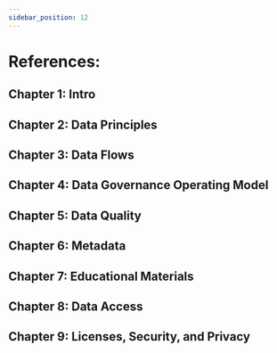 ```yaml
---
sidebar_position: 12
---
```


# References: 

## Chapter 1: Intro
[^1]: https://cloud.google.com/learn/what-is-data-governance

## Chapter 2: Data Principles 
[^1]: https://www.nature.com/articles/sdata201618
[^2]: https://acsess.onlinelibrary.wiley.com/doi/full/10.1002/agj2.21017?af=R
[^3]: https://learn.microsoft.com/en-us/sql/relational-databases/views/views?view=sql-server-ver16
[^4]: https://www.thelancet.com/journals/lancet/article/PIIS0140-6736(16)30388-9/fulltext

## Chapter 3: Data Flows


## Chapter 4: Data Governance Operating Model
[^1]: https://acsess.onlinelibrary.wiley.com/doi/full/10.1002/agj2.21017?af=R
[^2]: Working groups and description of responsibilites taken from the GBADs Bill and Melinda Gates Investment Document 2022
[^3]: https://tdan.com/the-non-invasive-data-governanceo-operating-model/12210

## Chapter 5: Data Quality 

## Chapter 6: Metadata 

## Chapter 7: Educational Materials
[^1]: https://www.jstatsoft.org/article/view/v059i10

## Chapter 8: Data Access

## Chapter 9: Licenses, Security, and Privacy


<!-- Bibliography
============

Research Data Alliance International Indigenous Data Sovereignty Interest Group. (September 2019). “CARE Principles for Indigenous Data Governance.” The Global Indigenous Data Alliance. GIDA-global.org

Stevens GA, Alkema L, Black RE, Boerma JT, Collins GS, Ezzati M, et al.
Guidelines for accurate and transparent health estimates reporting: The GATHER statement. Lancet. 2016. doi: http://dx.doi.org/10.1016/S0140-6736(16)30388-9

Stevens GA, Alkema L, Black RE, Boerma JT, Collins GS, Ezzati M, et al.
Guidelines for accurate and transparent health estimates reporting: The GATHER statement. PLOS Med.2016. doi: http://dx.doi.org/10.1371/journal.pmed.1002056 -->

